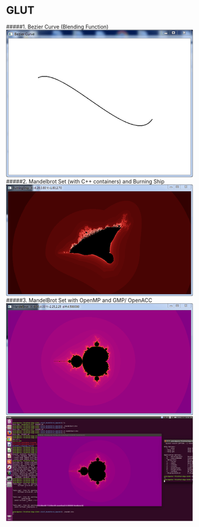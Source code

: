 # GLUT
#####1. Bezier Curve (Blending Function)
![Bcurve](./imgs/bcurve.gif)
#####2. Mandelbrot Set (with C++ containers) and Burning Ship
![Ship](./imgs/ship.gif)
#####3. MandelBrot Set with OpenMP and GMP/ OpenACC
![mandelbrot](./imgs/mandelbrot.gif)
![OpenACC](./imgs/mandelgif.gif)
